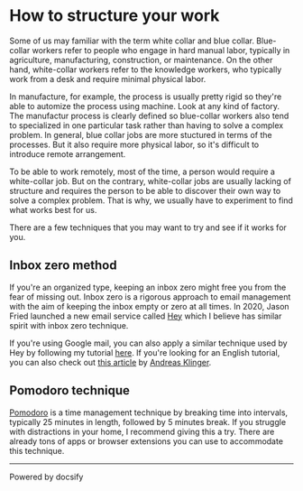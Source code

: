 # How to structure your work

Some of us may familiar with the term white collar and blue collar. Blue-collar workers refer to people who engage in hard manual labor, typically in agriculture, manufacturing, construction, or maintenance. On the other hand, white-collar workers refer to the knowledge workers, who typically work from a desk and require minimal physical labor.

In manufacture, for example, the process is usually pretty rigid so they're able to automize the process using machine. Look at any kind of factory. The manufactur process is clearly defined so blue-collar workers also tend to specialized in one particular task rather than having to solve a complex problem. In general, blue collar jobs are more stuctured in terms of the processes. But it also require more physical labor, so it's difficult to introduce remote arrangement. 

To be able to work remotely, most of the time, a person would require a white-collar job. But on the contrary, white-collar jobs are usually lacking of structure and requires the person to be able to discover their own way to solve a complex problem. That is why, we usually have to experiment to find what works best for us. 

There are a few techniques that you may want to try and see if it works for you.

## Inbox zero method

If you're an organized type, keeping an inbox zero might free you from the fear of missing out. Inbox zero is a rigorous approach to email management with the aim of keeping the inbox empty or zero at all times. In 2020, Jason Fried launched a new email service called [Hey](https://www.hey.com/) which I believe has similar spirit with inbox zero technique. 

If you're using Google mail, you can also apply a similar technique used by Hey by following my tutorial [here](https://kelimuttu.co/hey/). If you're looking for an English tutorial, you can also check out [this article](https://klinger.io/post/71640845938/dont-drown-in-email-how-to-use-gmail-more) by [Andreas Klinger](https://klinger.io/). 

## Pomodoro technique

[Pomodoro](https://en.wikipedia.org/wiki/Pomodoro_Technique) is a time management technique by breaking time into intervals, typically 25 minutes in length, followed by 5 minutes break. If you struggle with distractions in your home, I recommend giving this a try. There are already tons of apps or browser extensions you can use to accommodate this technique.

----

<a href="https://docsify.js.org" target="_blank" style="color: inherit; font-weight: normal; text-decoration: none;">Powered by docsify</a>